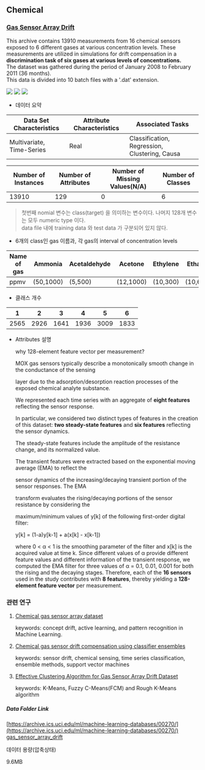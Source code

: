 ## Chemical
### [Gas Sensor Array Drift](https://archive.ics.uci.edu/ml/datasets/Gas+Sensor+Array+Drift+Dataset+at+Different+Concentrations)  

This archive contains 13910 measurements from 16 chemical sensors exposed to 6 different gases at various concentration levels. These measurements are utilized in simulations for drift compensation in a __discrimination task of six gases at various levels of concentrations.__  
The dataset was gathered during the period of January 2008 to February 2011 (36 months).  
This data is divided into 10 batch files with a '.dat' extension.   



![](https://img.shields.io/badge/sector-chemical-red.svg)
![](https://img.shields.io/badge/labeled-yes-blue.svg)
![](https://img.shields.io/badge/time--series-yes-blue.svg)  


- 데이터 요약  

Data Set Characteristics | Attribute Characteristics | Associated Tasks  
---- | ---- | ----  
Multivariate, Time-Series | Real | Classification, Regression, Clustering, Causa  

Number of Instances | Number of Attributes | Number of Missing Values(N/A) | Number of Classes
---- | ---- | ---- | ----    
13910 | 129 | 0 | 6            

> 첫번째 nomial 변수는 class(target) 을 의미하는 변수이다. 나머지 128개 변수는 모두 numeric type 이다.   
> data file 내에 training data 와 test data 가 구분되어 있지 않다.  

- 6개의 class인 gas 이름과, 각 gas의 interval of concentration levels  

Name of gas| Ammonia | Acetaldehyde | Acetone | Ethylene | Ethanol | Toluene  
---- | ---- | ---- | ---- | ---- | ---- | ----   
ppmv | (50,1000) | (5,500) | (12,1000) | (10,300) | (10,600) | (10,100)  


- 클래스 개수  

| 1    | 2    | 3    | 4    | 5    | 6    |
| ---- | ---- | ---- | ---- | ---- | ---- |
| 2565 | 2926 | 1641 | 1936 | 3009 | 1833 |

- Attributes 설명    

  why 128-element feature vector per measurement?   

  MOX gas sensors typically describe a monotonically smooth change in the conductance of the sensing

  layer due to the adsorption/desorption reaction processes of the exposed chemical analyte substance.

  We represented each time series with an aggregate of __eight features__ reflecting the sensor response.

  In particular, we considered two distinct types of features in the creation of this dataset: __two steady-state features__ and __six features__ reflecting the sensor dynamics.  

  The steady-state features include the amplitude of the resistance change, and its normalized value.

  The transient features were extracted based on the exponential moving average (EMA) to reflect the

  sensor dynamics of the increasing/decaying transient portion of the sensor responses. The EMA

  transform evaluates the rising/decaying portions of the sensor resistance by considering the

  maximum/minimum values of y[k] of the following first-order digital filter:  

  y[k] = (1-a)y[k-1] + a(x[k] - x[k-1])  

  where 0 < α < 1 is the smoothing parameter of the filter and x[k] is the acquired value at time k. Since different values of α provide different feature values and different information of the transient response, we computed the EMA filter for three values of α = 0.1, 0.01, 0.001 for both the rising and the decaying stages. Therefore, each of the __16 sensors__ used in the study contributes with __8 features__, thereby yielding a __128-element feature vector__ per measurement.  

   

### 관련 연구  

1. [Chemical gas sensor array dataset](<https://reader.elsevier.com/reader/sd/pii/S2352340915000050?token=703079EA4C2B27AA2C40FBF241BDEE424D1285B924547E4CD23E1F00225824C7F22E6820460C0D3B21DBA671C31CCD8C>)  

   keywords: concept drift, active learning, and pattern recognition in Machine Learning.   

2. [Chemical gas sensor drift compensation using classifier ensembles](<https://www.researchgate.net/publication/216301619_Gas_sensor_drift_mitigation_using_classifier_ensembles>)   

   keywords: sensor drift, chemical sensing, time series classification, ensemble methods, support vector machines   

3. [Effective Clustering Algorithm for Gas Sensor Array
   Drift Dataset](<http://www.periyaruniversity.ac.in/ijcii/issue/Vol3No3December2013/IJCII%203-3-111.pdf>)   

   keywords: K-Means, Fuzzy C-Means(FCM) and Rough K-Means algorithm    

##### Data Folder Link   
[https://archive.ics.uci.edu/ml/machine-learning-databases/00270/](https://archive.ics.uci.edu/ml/machine-learning-databases/00270/)    
[gas_sensor_array_drift](https://github.com/LSHReader/data-explanation/tree/master/Gas%20Sensor%20Array%20Drift/gas_sensor_array_drift/gas_sensor_array_drift)    

데이터 용량(압축상태)    

9.6MB    

